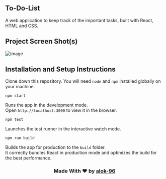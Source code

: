 ## To-Do-List
A web application to keep track of the important tasks, built with React, HTML and CSS.

## Project Screen Shot(s)
![image](https://github.com/alok-96/to-do-list/assets/90456532/eb1e3ab0-6ff6-4848-bd0c-996f62065dc4)


## Installation and Setup Instructions

Clone down this repository. You will need `node` and `npm` installed globally on your machine.

 `npm start`
 
Runs the app in the development mode.<br />
Open `http://localhost:3000` to view it in the browser.

 `npm test`
 
Launches the test runner in the interactive watch mode.<br />

`npm run build`

Builds the app for production to the `build` folder.<br />
It correctly bundles React in production mode and optimizes the build for the best performance.


<h3 align='center'>Made With ❤️ by <a href='https://github.com/alok-96' >alok-96</a></h3>
